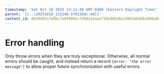 ```yaml
---
timestamp: 'Sat Oct 18 2025 13:12:48 GMT-0400 (Eastern Daylight Time)'
parent: '[[..\20251018_131248.5f0126dc.md]]'
content_id: db39d9517e9bc7a9f0091cf2802a5aaa710248b26a19043ebddbc00ba067bc70
---
```


# Error handling

Only throw errors when they are truly exceptional. Otherwise, all normal errors should be caught, and instead return a record `{error: "the error message"}` to allow proper future synchronization with useful errors.
